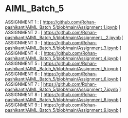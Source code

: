 # AIML_Batch_5


ASSIGNMENT 1 :
[ https://github.com/Rohan-pashikanti/AIML_Batch_5/blob/main/Assignment_1.ipynb ]
<br>
ASSIGNMENT 2 :
[ https://github.com/Rohan-pashikanti/AIML_Batch_5/blob/main/Assignment__2.ipynb ]
<br>
ASSIGNMENT 3 :
[ https://github.com/Rohan-pashikanti/AIML_Batch_5/blob/main/Assignment_3.ipynb ]
<br>
ASSIGNMENT 4 :
[ https://github.com/Rohan-pashikanti/AIML_Batch_5/blob/main/Assignment_4.ipynb ]
<br>
ASSIGNMENT 5 :
[ https://github.com/Rohan-pashikanti/AIML_Batch_5/blob/main/Assignment_5.ipynb ]
<br>
ASSIGNMENT 6 :
[ https://github.com/Rohan-pashikanti/AIML_Batch_5/blob/main/Assignment_6.ipynb ]
<br>
ASSIGNMENT 7 :
[ https://github.com/Rohan-pashikanti/AIML_Batch_5/blob/main/Assignment_7.ipynb ]
<br>
ASSIGNMENT 8 :
[ https://github.com/Rohan-pashikanti/AIML_Batch_5/blob/main/Assignment_8.ipynb ]
<br>
ASSIGNMENT 9 :
[ https://github.com/Rohan-pashikanti/AIML_Batch_5/blob/main/Assignment_9.ipynb ]
